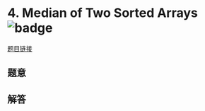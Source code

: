 # 4. Median of Two Sorted Arrays ![badge](https://img.shields.io/badge/-hard-red?style=flat-square)

[题目链接](https://leetcode.com/problems/median-of-two-sorted-arrays)

## 题意

## 解答

